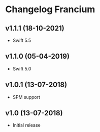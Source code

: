 # Changelog Francium

## v1.1.1 (18-10-2021)
- Swift 5.5

## v1.1.0 (05-04-2019)
- Swift 5.0

## v1.0.1 (13-07-2018)
- SPM support

## v1.0 (13-07-2018)
- Initial release